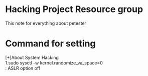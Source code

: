 # Hacking Project Resource group

This note for everything about petester 

# Command for setting 

[+]About System Hacking  
1.sudo sysctl -w kernel.randomize_va_space=0  
: ASLR option off
